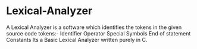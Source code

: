 # Lexical-Analyzer
A Lexical Analyzer is a software which identifies the tokens in the given source code
tokens:-
Identifier
Operator
Special Symbols
End of statement
Constants
Its a Basic Lexical Analyzer written purely in C.
